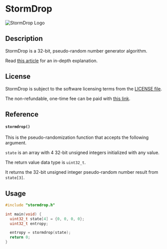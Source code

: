 # StormDrop
![StormDrop Logo](https://repository-images.githubusercontent.com/743602480/14910e7c-11ea-4615-ab60-b7e44cf217ef)

## Description
StormDrop is a 32-bit, pseudo-random number generator algorithm.

Read [this article](https://medium.com/@williamstaffordparsons/stormdrop-is-a-new-32-bit-prng-that-passes-statistical-tests-with-efficient-resource-usage-59b6d6d9c1a8) for an in-depth explanation.

## License
StormDrop is subject to the software licensing terms from the [LICENSE file](https://github.com/williamstaffordparsons/stormdrop/blob/master/LICENSE).

The non-refundable, one-time fee can be paid with [this link](https://www.paypal.com/ncp/payment/H3QSJRFHDQKPS).

## Reference
#### `stormdrop()`
This is the pseudo-randomization function that accepts the following argument.

`state` is an array with 4 32-bit unsigned integers initialized with any value.

The return value data type is `uint32_t`.

It returns the 32-bit unsigned integer pseudo-random number result from `state[3]`.

## Usage
``` c
#include "stormdrop.h"

int main(void) {
  uint32_t state[4] = {0, 0, 0, 0};
  uint32_t entropy;

  entropy = stormdrop(state);
  return 0;
}
```
